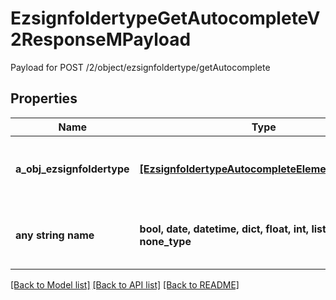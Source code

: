 # EzsignfoldertypeGetAutocompleteV2ResponseMPayload

Payload for POST /2/object/ezsignfoldertype/getAutocomplete

## Properties
Name | Type | Description | Notes
------------ | ------------- | ------------- | -------------
**a_obj_ezsignfoldertype** | [**[EzsignfoldertypeAutocompleteElementResponse]**](EzsignfoldertypeAutocompleteElementResponse.md) | An array of Ezsignfoldertype autocomplete element response. | 
**any string name** | **bool, date, datetime, dict, float, int, list, str, none_type** | any string name can be used but the value must be the correct type | [optional]

[[Back to Model list]](../README.md#documentation-for-models) [[Back to API list]](../README.md#documentation-for-api-endpoints) [[Back to README]](../README.md)


